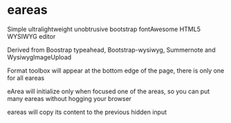 eareas
======

Simple ultralightweight unobtrusive bootstrap fontAwesome HTML5 WYSIWYG editor


Derived from Boostrap typeahead, Bootstrap-wysiwyg, Summernote and WysiwygImageUpload

  Format toolbox will appear at the bottom edge of the page, there is only one for all eareas
  
  eArea will initialize only when focused one of the areas, so you can put many eareas without hogging your browser
  
  eareas will copy its content to the previous hidden input

